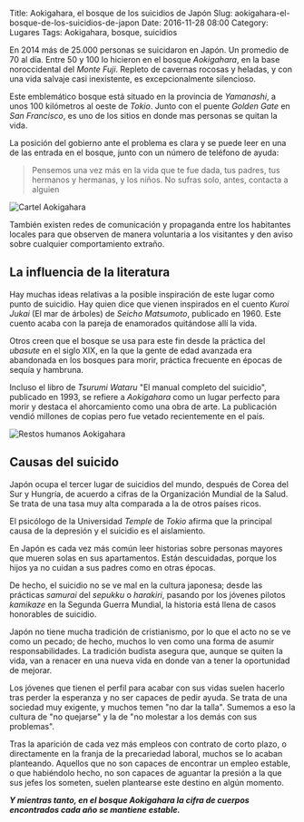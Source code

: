 Title: Aokigahara, el bosque de los suicidios de Japón
Slug: aokigahara-el-bosque-de-los-suicidios-de-japon
Date: 2016-11-28 08:00
Category: Lugares
Tags: Aokigahara, bosque, suicidios



En 2014 más de 25.000 personas se suicidaron en Japón. Un promedio de 70 al día. Entre 50 y 100 lo hicieron en el bosque *Aokigahara*, en la base noroccidental del *Monte Fuji*. Repleto de cavernas rocosas y heladas, y con una vida salvaje casi inexistente, es excepcionalmente silencioso.

Este emblemático bosque está situado en la provincia de *Yamanashi*, a unos 100 kilómetros al oeste de *Tokio*. Junto con el puente *Golden Gate* en *San Francisco*, es uno de los sitios en donde mas personas se quitan la vida.

La posición del gobierno ante el problema es clara y se puede leer en una de las entrada en el bosque, junto con un número de teléfono de ayuda:

> Pensemos una vez más en la vida que te fue dada, tus padres, tus hermanos y hermanas, y los niños. No sufras solo, antes, contacta a alguien

![Cartel Aokigahara]({filename}/images/aokigahara_cartel.jpg)

También existen redes de comunicación y propaganda entre los habitantes locales para que observen de manera voluntaria a los visitantes y den aviso sobre cualquier comportamiento extraño.

## La influencia de la literatura

Hay muchas ideas relativas a la posible inspiración de este lugar como punto de suicidio. Hay quien dice que vienen inspirados en el cuento *Kuroi Jukai* (El mar de árboles) de *Seicho Matsumoto*, publicado en 1960. Este cuento acaba con la pareja de enamorados quitándose allí la vida.

Otros creen que el bosque se usa para este fin desde la práctica del *ubasute* en el siglo XIX, en la que la gente de edad avanzada era abandonada en los bosques para morir, práctica frecuente en épocas de sequía y hambruna.

Incluso el libro de *Tsurumi Wataru* "El manual completo del suicidio", publicado en 1993, se refiere a *Aokigahara* como un lugar perfecto para morir y destaca el ahorcamiento como una obra de arte. La publicación vendió millones de copias pero fue vetado recientemente en el país.

![Restos humanos Aokigahara]({filename}/images/aokigahara_restos_humanos.jpg)

## Causas del suicido

Japón ocupa el tercer lugar de suicidios del mundo, después de Corea del Sur y Hungría, de acuerdo a cifras de la Organización Mundial de la Salud. Se trata de una tasa muy alta comparada a la de otros países ricos.

El psicólogo de la Universidad *Temple* de *Tokio* afirma que la principal causa de la depresión y el suicidio es el aislamiento.

En Japón es cada vez más común leer historias sobre personas mayores que mueren solas en sus apartamentos. Están descuidadas, porque los hijos ya no cuidan a sus padres como en otras épocas.

De hecho, el suicidio no se ve mal en la cultura japonesa; desde las prácticas *samurai* del *sepukku* o *harakiri*, pasando por los jóvenes pilotos *kamikaze* en la Segunda Guerra Mundial, la historia está llena de casos honorables de suicidio.

Japón no tiene mucha tradición de cristianismo, por lo que el acto no se ve como un pecado; de hecho, muchos lo ven como una forma de asumir responsabilidades. La tradición budista asegura que, aunque se quiten la vida, van a renacer en una nueva vida en donde van a tener la oportunidad de mejorar.

Los jóvenes que tienen el perfil para acabar con sus vidas suelen hacerlo tras perder la esperanza y no ser capaces de pedir ayuda. Se trata de una sociedad muy exigente, y muchos temen "no dar la talla". Sumemos a eso la cultura de "no quejarse" y la de "no molestar a los demás con sus problemas".

Tras la aparición de cada vez más empleos con contrato de corto plazo, o directamente en la franja de la precariedad laboral, muchos se lo acaban planteando. Aquellos que no son capaces de encontrar un empleo estable, o que habiéndolo hecho, no son capaces de aguantar la presión a la que sus jefes los someten, suelen plantearse este destino en algún momento.

***Y mientras tanto, en el bosque Aokigahara la cifra de cuerpos encontrados cada año se mantiene estable.***
